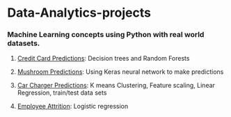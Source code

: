 # Data-Analytics-projects


### Machine Learning concepts using Python with real world datasets.

1. [Credit Card Predictions](https://github.com/Kyle-Montera/Data-Analytics-projects/tree/main/Credit%20Card%20Predictions): Decision trees and Random Forests

2. [Mushroom Predictions](https://github.com/Kyle-Montera/Data-Analytics-projects/tree/main/Poison%20Mushrooms):  Using Keras neural network to make predictions

3. [Car Charger Predictions](https://github.com/Kyle-Montera/Data-Analytics-projects/tree/main/Vehicle%20Charger%20Predictions): K means Clustering, Feature scaling, Linear Regression, train/test data sets

4. [Employee Attrition](https://github.com/Kyle-Montera/Data-Analytics-projects/tree/main/Employee%20Attrition): Logistic regression
